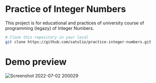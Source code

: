 # Practice of Integer Numbers
This project is for educational and practices of university course of programming (legazy) of Integer Numbers.

```bash
# Clone this repository in your local
git clone https://github.com/satulio/practice-integer-numbers.git
```

# Demo preview

![Screenshot 2022-07-02 200029](https://user-images.githubusercontent.com/88288135/177019571-42dc6d70-f4ed-409e-bc99-dbfcf41516c1.png)
